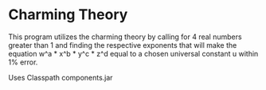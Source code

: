 # Charming Theory

This program utilizes the charming theory by calling for 4 real numbers
greater than 1 and finding the respective exponents that will make the
equation w^a * x^b * y^c * z^d equal to a chosen universal constant u within 1% error.

Uses Classpath components.jar
